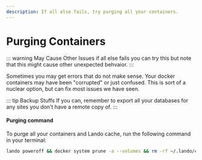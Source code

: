 ```yaml
---
description: If all else fails, try purging all your containers.
---
```


# Purging Containers

::: warning May Cause Other Issues
if all else fails you can try this but note that this might cause other unexpected behvaior.
:::

Sometimes you may get errors that do not make sense.  Your docker containers may have been "corrupted" or just confused.  This is sort of a nuclear option, but can fix most issues we have seen.

::: tip Backup Stuffs
If you can, remember to export all your databases for any sites you don't have a remote copy of.
:::

#### Purging command

To purge all your containers and Lando cache, run the following command in your terminal:

```bash
lando poweroff && docker system prune -a --volumes && rm -rf ~/.lando/cache
```

